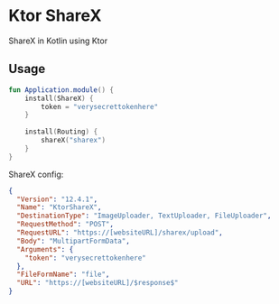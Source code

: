 # Ktor ShareX
ShareX in Kotlin using Ktor

## Usage
```Kotlin
fun Application.module() {
	install(ShareX) {
		token = "verysecrettokenhere"
	}
	
	install(Routing) {
		shareX("sharex")
	}
}
```

ShareX config:
```Json
{
  "Version": "12.4.1",
  "Name": "KtorShareX",
  "DestinationType": "ImageUploader, TextUploader, FileUploader",
  "RequestMethod": "POST",
  "RequestURL": "https://[websiteURL]/sharex/upload",
  "Body": "MultipartFormData",
  "Arguments": {
    "token": "verysecrettokenhere"
  },
  "FileFormName": "file",
  "URL": "https://[websiteURL]/$response$"
}
```
